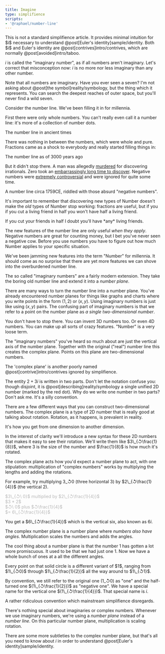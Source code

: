 ```yaml
---
title: Imagine
type: simplifience
scripts:
- '@raphael/number-line'
---
```


<div class="caution" markdown="block">
This is not a standard simplifience article. It provides minimal intuition for $i$ necessary to understand @post[Euler's identity]sample/identity. Both $i$ and Euler's identity are @post[contrives]intro/contrives, which are normally @post[avoided]intro/taboo.
</div>

$i$ is called the "imaginary number", as if all numbers aren't imaginary. Let's correct that misconception now: $i$ is no more <span class="info" markdown="inline">nor less</span> imaginary than any other number.

<aside class="info" markdown="block">
Note that all numbers are imaginary. Have you ever seen a seven? I'm not asking about @post[the symbol]reality/symbology, but the thing which it represents. You can search the deepest reaches of outer space, but you'll never find a wild seven.
</aside>

Consider the number line. We've been filling it in for millennia.

First there were only whole numbers. You can't really even call it a number line: it's more of a collection of number dots.

<div class="number-line" data-only-numbers="yes" data-positives="yes"></div>
<aside class="info" markdown="block">
The number line in ancient times
</aside>

There was nothing in between the numbers, which were whole and pure. Fractions came as a shock to everybody and really started filling things in:

<div class="number-line" data-positives="yes"></div>
<aside class="info" markdown="block">
The number line as of 3000 years ago
</aside>

But it didn't stop there. A man was allegedly [murdered](http://www.youtube.com/watch?v=X1E7I7_r3Cw) for discovering irrationals. Zero took an [embarrassingly long time to discover](http://yaleglobal.yale.edu/about/zero.jsp). Negative numbers were [extremely controversial](http://en.wikipedia.org/wiki/Negative_number#History) and were ignored for quite some time.

<div class="number-line"></div>
<aside class="info" markdown="block">
A number line circa 1759CE, riddled with those absurd "negative numbers".
</aside>

It's important to remember that discovering new types of Number doesn't make the *old* types of Number stop working: fractions are useful, but if you if you cut a living friend in half you won't have <span class="info" markdown="inline">half a living friend</span>.

<aside class="info" markdown="block">
If you cut your friends in half I doubt you'll have *any* living friends.
</aside>

The new features of the number line are only useful *when they apply*. Negative numbers are great for counting money, but I bet you've never seen a negative cow. Before you use numbers you have to figure out how much Number applies to your specific situation.

We've been jamming new features into the term "Number" for millennia. It should come as no surprise that there are yet more features we can shove into the overburdened number line.

The so called "imaginary numbers" are a fairly modern extension. They take the boring old number line and extend it into a *number plane*.

<div class="number-plane"></div>

There are many ways to turn the number line into a number plane. You've already encountered number planes for things like graphs and charts where you write points in the form $(1, 2)$ or $(x, y)$. Using imaginary numbers is just like using $(x, y)$ pairs. The confusing part of imaginary numbers is that we refer to a point on the number plane as *a single <span class="info" markdown="inline">two-dimensional number</span>*.

<aside class="info" markdown="block">
You don't have to stop there. You can invent 3D numbers too. Or even 4D numbers. You can make up all sorts of crazy features. "Number" is a very loose term.
</aside>

The "imaginary numbers" you've heard so much about are just the vertical axis of the number plane. Together with the original ("real") number line this creates the <span class="info" markdown="inline">complex plane</span>. Points on this plane are two-dimensional numbers.

<aside class="info" markdown="block">
The 'complex plane' is another poorly named @post[contrive]intro/contrives ignored by simplifience.
</aside>

<div class="complex-plane"></div>

The entity $2 + 3i$ is written in two parts. Don't let the notation confuse you: though disjoint, it is @post[describing]reality/symbology a single unified 2D number (marked by the red dot). Why do we write one number in two parts? Don't ask me. It's a silly convention.

There are a few different ways that you can construct two-dimensional numbers. The complex plane is a type of 2D number that is really good at talking about rotation. Rotation, as it happens, is <span class="info" markdown="inline">prevalent in reality</span>.

<aside class="info" markdown="block">
It's how you get from one dimension to another dimension.
</aside>

In the interest of clarity we'll introduce a new syntax for these 2D numbers that makes it easy to see their rotation. We'll write them like $3\_{↺\frac{1}{8}}$, where $3$ is the size of the number and $\frac{1}{8}$ is how much it's rotated.

The complex plane acts how you'd expect a number plane to act, with one stipulation: multiplication of "complex numbers" works by multiplying the lengths and adding the rotations.

For example, try multiplying $3\_{↺0}$ (three horizontal 3) by $2\_{↺\frac{1}{4}}$ (the vertical 2).

<div class="polar-plane"></div>

<div class="asides">
<style>
  .tick {opacity: 0.3}
  .tick.active {opacity: 1}
</style>
<aside class="info tick zero" markdown="block">
$3\_{↺\ 0}$ multiplied by $2\_{↺\frac{1}{4}}$
</aside>
<aside class="info tick one" markdown="block">
$3 * 2$
</aside>
<aside class="info tick two" markdown="block">
$↺\ 0$ plus $↺\frac{1}{4}$
</aside>
<aside class="info tick three" markdown="block">
$= 6\_{↺\frac{1}{4}}$
</aside>


</div>

You get a $6\_{↺\frac{1}{4}}$ which is the vertical six, also known as $6i$.

The complex number plane is a number plane where *numbers also have angles*. Multiplication scales the numbers and adds the angles.

The cool thing about a number plane is that the number $1$ has gotten a lot more promiscuous. It used to be that we had just one $1$. Now we have a whole bunch of ones at a all the different angles.

<div class="one-plane"></div>
<aside class="info" markdown="block">
Every point on that solid circle is a different variant of $1$, ranging from $1\_{↺0}$ through $1\_{↺\frac{1}{2}}$ all the way around to $1\_{↺1}$.
</aside>



By <span class="info" markdown="inline">convention</span>, we still refer to the original one $(1\_{↺0})$ as "one" and the half-turned one $(1\_{↺\frac{1}{2}})$ as "negative one". We have a special name for the vertical one $(1\_{↺\frac{1}{4}})$. That special name is $i$.

<aside class="info" markdown="block">
A rather ridiculous convention which mainstream simplifience disregards.
</aside>


There's nothing special about imaginaries or complex numbers. Whenever we use imaginary numbers, we're using a *number plane* instead of a *number line*. On this particular number plane, multiplication is scaling rotation.

There are some more subtleties to the complex number plane, but that's all you need to know about $i$ in order to understand @post[Euler's identity]sample/identity.
